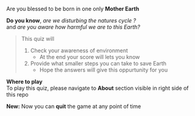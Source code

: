 Are you blessed to be born in one only **Mother Earth**

**Do you know**, _are we disturbing the natures cycle ?_  
and _are you aware how harmful we are to this Earth?_

> This quiz will
> 1. Check your awareness of environment
>    - At the end your score will lets you know
> 1. Provide what smaller steps you can take to save Earth
>    - Hope the answers will give this oppurtunity for you

**Where to play**  
To play this quiz, please navigate to **About** section visible in right side of this repo

**New:** Now you can **quit** the game at any point of time